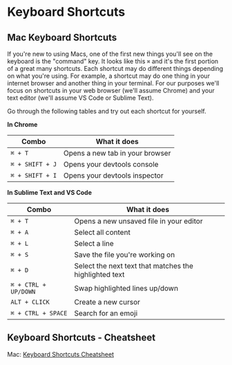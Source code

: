 # Keyboard Shortcuts

## Mac Keyboard Shortcuts

If you're new to using Macs, one of the first new things you'll see on the keyboard is the "command" key. It looks like this `⌘` and it's the first portion of a great many shortcuts. Each shortcut may do different things depending on what you're using. For example, a shortcut may do one thing in your internet browser and another thing in your terminal. For our purposes we'll focus on shortcuts in your web browser (we'll assume Chrome) and your text editor (we'll assume VS Code or Sublime Text).

Go through the following tables and try out each shortcut for yourself.

**In Chrome**

| Combo | What it does |
| -------- | ----------------------------------- |
| `⌘ + T` | Opens a new tab in your browser |
| `⌘ + SHIFT + J` | Opens your devtools console |
| `⌘ + SHIFT + I` | Opens your devtools inspector |


**In Sublime Text and VS Code**

| Combo | What it does |
| -------------------- | ------------------------------------------- |
| `⌘ + T` | Opens a new unsaved file in your editor |
| `⌘ + A` | Select all content |
| `⌘ + L` | Select a line |
| `⌘ + S` | Save the file you're working on |
| `⌘ + D` | Select the next text that matches the highlighted text |
| `⌘ + CTRL + UP/DOWN` | Swap highlighted lines up/down |
| `ALT + CLICK` | Create a new cursor |
| `⌘ + CTRL + SPACE` | Search for an emoji |


## Keyboard Shortcuts - Cheatsheet

Mac: [Keyboard Shortcuts Cheatsheet](https://support.apple.com/en-us/HT201236)
